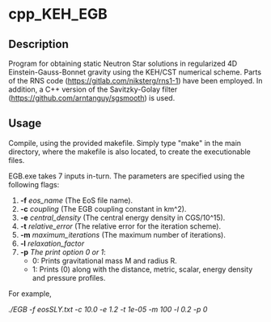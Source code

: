 # cpp_KEH_EGB

## Description

Program for obtaining static Neutron Star solutions in regularized 4D Einstein-Gauss-Bonnet gravity using the KEH/CST numerical scheme. Parts of the RNS code (https://gitlab.com/niksterg/rns1-1) have been employed. In addition, a C++ version of the Savitzky-Golay filter (https://github.com/arntanguy/sgsmooth) is used.

## Usage

Compile, using the provided makefile. Simply type "make" in the main directory, where the makefile is also located, to create the executionable files.
   
EGB.exe takes 7 inputs in-turn. The parameters are specified using the following flags:

1. **-f** *eos_name* (The EoS file name).
2. **-c** *coupling* (The EGB coupling constant in km^2).
4. **-e** *central_density* (The central energy density in CGS/10^15).
5. **-t** *relative_error* (The relative error for the iteration scheme).
6. **-m** *maximum_iterations* (The maximum number of iterations).
7. **-l** *relaxation_factor*
8. **-p** *The print option 0 or 1*:
    -  0: Prints gravitational mass M and radius R.
    -  1: Prints (0) along with the distance, metric, scalar, energy density and pressure profiles.


For example,

*./EGB -f eosSLY.txt -c 10.0 -e 1.2 -t 1e-05 -m 100 -l 0.2 -p 0*
